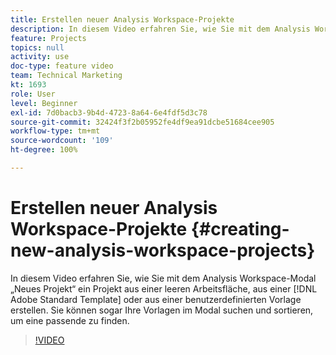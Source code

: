 ```yaml
---
title: Erstellen neuer Analysis Workspace-Projekte
description: In diesem Video erfahren Sie, wie Sie mit dem Analysis Workspace-Modal „Neues Projekt“ ein Projekt aus einer leeren Arbeitsfläche, einer Adobe-Standardvorlage oder einer benutzerdefinierten Vorlage erstellen. Sie können sogar Ihre Vorlagen im Modal suchen und sortieren, um eine passende zu finden.
feature: Projects
topics: null
activity: use
doc-type: feature video
team: Technical Marketing
kt: 1693
role: User
level: Beginner
exl-id: 7d0bacb3-9b4d-4723-8a64-6e4fdf5d3c78
source-git-commit: 32424f3f2b05952fe4df9ea91dcbe51684cee905
workflow-type: tm+mt
source-wordcount: '109'
ht-degree: 100%

---
```


# Erstellen neuer Analysis Workspace-Projekte {#creating-new-analysis-workspace-projects}

In diesem Video erfahren Sie, wie Sie mit dem Analysis Workspace-Modal „Neues Projekt“ ein Projekt aus einer leeren Arbeitsfläche, aus einer [!DNL Adobe Standard Template] oder aus einer benutzerdefinierten Vorlage erstellen. Sie können sogar Ihre Vorlagen im Modal suchen und sortieren, um eine passende zu finden.

>[!VIDEO](https://video.tv.adobe.com/v/23233/?quality=12)
